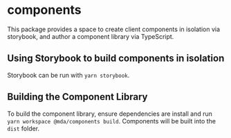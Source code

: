 # components

This package provides a space to create client components in isolation via storybook, and author a component library via TypeScript.

## Using Storybook to build components in isolation

Storybook can be run with `yarn storybook`.

## Building the Component Library

To build the component library, ensure dependencies are install and run `yarn workspace @mda/components build`. Components will be built into the `dist` folder.
